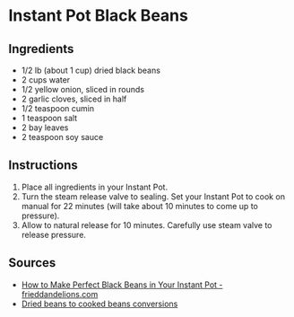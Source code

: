 # Instant Pot Black Beans

## Ingredients
* 1/2 lb (about 1 cup) dried black beans
* 2 cups water
* 1/2 yellow onion, sliced in rounds
* 2 garlic cloves, sliced in half
* 1/2 teaspoon cumin
* 1 teaspoon salt
* 2 bay leaves
* 2 teaspoon soy sauce


## Instructions
1. Place all ingredients in your Instant Pot.
2. Turn the steam release valve to sealing. Set your Instant Pot to cook on manual for 22 minutes (will take about 10 minutes to come up to pressure).
3. Allow to natural release for 10 minutes. Carefully use steam valve to release pressure.


## Sources
* [How to Make Perfect Black Beans in Your Instant Pot - frieddandelions.com](https://www.frieddandelions.com/how-to-make-black-beans-instant-pot/)
* [Dried beans to cooked beans conversions](https://www.thebalance.com/dried-bean-conversions-and-measurements-1388322)
